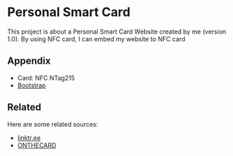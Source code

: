 # Personal Smart Card

This project is about a Personal Smart Card Website created by me (version 1.0). By using NFC card, I can embed my website to NFC card 

## Appendix

- Card: NFC NTag215
- [Bootstrap](https://getbootstrap.com)


## Related

Here are some related sources:

- [linktr.ee](https://linktr.ee)
- [ONTHECARD](https://onthecard.me/taduy)
